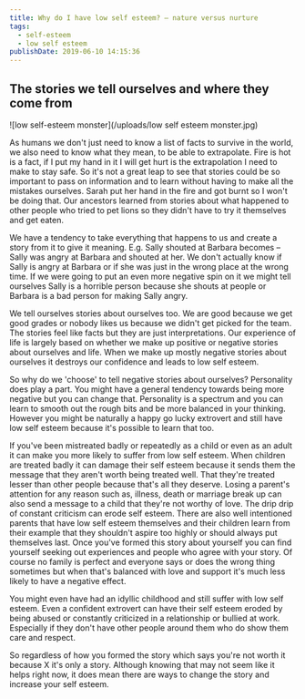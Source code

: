 ```yaml
---
title: Why do I have low self esteem? – nature versus nurture
tags:
  - self-esteem
  - low self esteem
publishDate: 2019-06-10 14:15:36
---
```

## The stories we tell ourselves and where they come from

![low self-esteem monster](/uploads/low self esteem monster.jpg)

As humans we don't just need to know a list of facts to survive in the world, we also need to know what they mean, to be able to extrapolate. Fire is hot is a fact, if I put my hand in it I will get hurt is the extrapolation I need to make to stay safe. So it's not a great leap to see that stories could be so important to pass on information and to learn without having to make all the mistakes ourselves. Sarah put her hand in the fire and got burnt so I won't be doing that. Our ancestors learned from stories about what happened to other people who tried to pet lions so they didn't have to try it themselves and get eaten. 



We have a tendency to take everything that happens to us and create a story from it to give it meaning. E.g. Sally shouted at Barbara becomes – Sally was angry at Barbara and shouted at her. We don't actually know if Sally is angry at Barbara or if she was just in the wrong place at the wrong time. If we were going to put an even more negative spin on it we might tell ourselves Sally is a horrible person because she shouts at people or Barbara is a bad person for making Sally angry.



We tell ourselves stories about ourselves too. We are good because we get good grades or nobody likes us because we didn't get picked for the team. The stories feel like facts but they are just interpretations. Our experience of life is largely based on whether we make up positive or negative stories about ourselves and life. When we make up mostly negative stories about ourselves it destroys our confidence and leads to low self esteem.



So why do we 'choose' to tell negative stories about ourselves? Personality does play a part. You might have a general tendency towards being more negative but you can change that. Personality is a spectrum and you can learn to smooth out the rough bits and be more balanced in your thinking. However you might be naturally a happy go lucky extrovert and still have low self esteem because it's possible to learn that too.



If you've been mistreated badly or repeatedly as a child or even as an adult it can make you more likely to suffer from low self esteem. When children are treated badly it can damage their self esteem because it sends them the message that they aren't worth being treated well. That they're treated lesser than other people because that's all they deserve. Losing a parent's attention for any reason such as, illness, death or marriage break up can also send a message to a child that they're not worthy of love. The drip drip of constant criticism can erode self esteem. There are also well intentioned parents that have low self esteem themselves and their children learn from their example that they shouldn't aspire too highly or should always put themselves last. Once you've formed this story about yourself you can find yourself seeking out experiences and people who agree with your story. Of course no family is perfect and everyone says or does the wrong thing sometimes but when that's balanced with love and support it's much less likely to have a negative effect. 



You might even have had an idyllic childhood and still suffer with low self esteem. Even a confident extrovert can have their self esteem eroded by being abused or constantly criticized in a relationship or bullied at work. Especially if they don't have other people around them who do show them care and respect.



So regardless of how you formed the story which says you're not worth it because X it's only a story. Although knowing that may not seem like it helps right now, it does mean there are ways to change the story and increase your self esteem.
